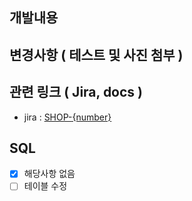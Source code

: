 ## 개발내용

## 변경사항 ( 테스트 및 사진 첨부 ) 

## 관련 링크 ( Jira, docs )
- jira : [SHOP-{number}](https://devnine.atlassian.net/jira/software/projects/SHOP/boards/8?selectedIssue=SHOP-{number})

## SQL
- [x] 해당사항 없음
- [ ] 테이블 수정
